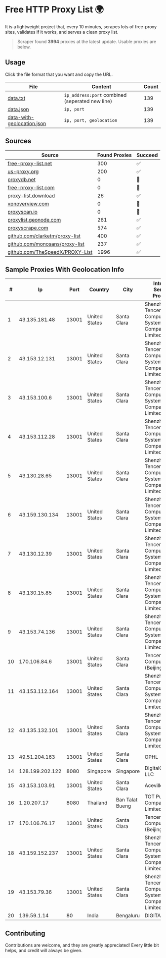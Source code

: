 
# Free HTTP Proxy List 🌍

It is a lightweight project that, every 10 minutes, scrapes lots of free-proxy sites, validates if it works, and serves a clean proxy list.


> Scraper found **3994** proxies at the latest update. Usable proxies are below.

## Usage

Click the file format that you want and copy the URL.


|File|Content|Count|
|----|-------|-----|
|[data.txt](https://raw.githubusercontent.com/themiralay/Proxy-List-World/master/data.txt)|`ip_address:port` combined (seperated new line)|139|
|[data.json](https://raw.githubusercontent.com/themiralay/Proxy-List-World/master/data.json)|`ip, port`|139|
|[data-with-geolocation.json](https://raw.githubusercontent.com/themiralay/Proxy-List-World/master/data-with-geolocation.json)|`ip, port, geolocation`|139|

## Sources

|Source|Found Proxies|Succeed|
|------|-------------|-------|
|[free-proxy-list.net](https://free-proxy-list.net)|300|✅|
|[us-proxy.org](https://www.us-proxy.org)|200|✅|
|[proxydb.net](http://proxydb.net)|0|🚫|
|[free-proxy-list.com](https://free-proxy-list.com/?page=&port=&type%5B%5D=http&type%5B%5D=https&up_time=0&search=Search)|0|🚫|
|[proxy-list.download](https://www.proxy-list.download/HTTP)|26|✅|
|[vpnoverview.com](https://vpnoverview.com/privacy/anonymous-browsing/free-proxy-servers)|0|🚫|
|[proxyscan.io](https://www.proxyscan.io)|0|🚫|
|[proxylist.geonode.com](https://proxylist.geonode.com/api/proxy-list?limit=300&page=1&sort_by=lastChecked&sort_type=desc&protocols=http,https)|261|✅|
|[proxyscrape.com](https://api.proxyscrape.com/v2/?request=displayproxies&protocol=http&timeout=10000&country=all&ssl=all&anonymity=all)|574|✅|
|[github.com/clarketm/proxy-list](https://raw.githubusercontent.com/clarketm/proxy-list/master/proxy-list-raw.txt)|400|✅|
|[github.com/monosans/proxy-list](https://raw.githubusercontent.com/monosans/proxy-list/main/proxies/http.txt)|237|✅|
|[github.com/TheSpeedX/PROXY-List](https://raw.githubusercontent.com/TheSpeedX/PROXY-List/master/http.txt)|1996|✅|


## Sample Proxies With Geolocation Info

|#|Ip|Port|Country|City|Internet Service Provider|
|-|--|----|-------|----|-------------------------|
|1|43.135.181.48|13001|United States|Santa Clara|Shenzhen Tencent Computer Systems Company Limited|
|2|43.153.12.131|13001|United States|Santa Clara|Shenzhen Tencent Computer Systems Company Limited|
|3|43.153.100.6|13001|United States|Santa Clara|Shenzhen Tencent Computer Systems Company Limited|
|4|43.153.112.28|13001|United States|Santa Clara|Shenzhen Tencent Computer Systems Company Limited|
|5|43.130.28.65|13001|United States|Santa Clara|Shenzhen Tencent Computer Systems Company Limited|
|6|43.159.130.134|13001|United States|Santa Clara|Shenzhen Tencent Computer Systems Company Limited|
|7|43.130.12.39|13001|United States|Santa Clara|Shenzhen Tencent Computer Systems Company Limited|
|8|43.130.15.85|13001|United States|Santa Clara|Shenzhen Tencent Computer Systems Company Limited|
|9|43.153.74.136|13001|United States|Santa Clara|Shenzhen Tencent Computer Systems Company Limited|
|10|170.106.84.6|13001|United States|Santa Clara|Tencent Cloud Computing (Beijing) Co|
|11|43.153.112.164|13001|United States|Santa Clara|Shenzhen Tencent Computer Systems Company Limited|
|12|43.135.132.101|13001|United States|Santa Clara|Shenzhen Tencent Computer Systems Company Limited|
|13|49.51.204.163|13001|United States|Santa Clara|OPHL|
|14|128.199.202.122|8080|Singapore|Singapore|DigitalOcean, LLC|
|15|43.153.103.91|13001|United States|Santa Clara|Aceville Pte.ltd|
|16|1.20.207.17|8080|Thailand|Ban Talat Bueng|TOT Public Company Limited|
|17|170.106.76.17|13001|United States|Santa Clara|Tencent Cloud Computing (Beijing) Co|
|18|43.159.152.237|13001|United States|Santa Clara|Shenzhen Tencent Computer Systems Company Limited|
|19|43.153.79.36|13001|United States|Santa Clara|Shenzhen Tencent Computer Systems Company Limited|
|20|139.59.1.14|80|India|Bengaluru|DIGITALOCEAN|



## Contributing

Contributions are welcome, and they are greatly appreciated! Every
little bit helps, and credit will always be given.

